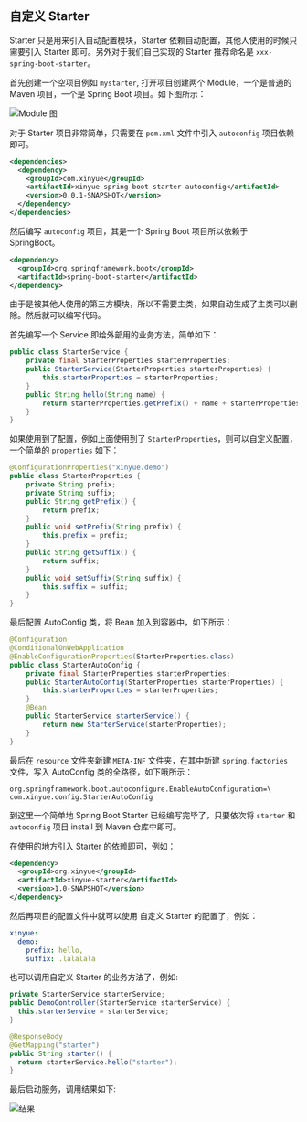 ## 自定义 Starter

Starter 只是用来引入自动配置模块，Starter 依赖自动配置，其他人使用的时候只需要引入 Starter 即可。另外对于我们自己实现的 Starter 推荐命名是 `xxx-spring-boot-starter`。

首先创建一个空项目例如 `mystarter`, 打开项目创建两个 Module，一个是普通的 Maven 项目，一个是 Spring Boot 项目。如下图所示：

![Module 图](http://img.programya.com/Snipaste_2019-12-19_23-55-27.png)

对于 Starter 项目非常简单，只需要在 `pom.xml` 文件中引入 `autoconfig` 项目依赖即可。

```xml
<dependencies>
  <dependency>
    <groupId>com.xinyue</groupId>
    <artifactId>xinyue-spring-boot-starter-autoconfig</artifactId>
    <version>0.0.1-SNAPSHOT</version>
  </dependency>
</dependencies>
```

然后编写 `autoconfig` 项目，其是一个 Spring Boot 项目所以依赖于 SpringBoot。

```xml
<dependency>
  <groupId>org.springframework.boot</groupId>
  <artifactId>spring-boot-starter</artifactId>
</dependency>
```

由于是被其他人使用的第三方模块，所以不需要主类，如果自动生成了主类可以删除。然后就可以编写代码。

首先编写一个 Service 即给外部用的业务方法，简单如下：

```java
public class StarterService {
    private final StarterProperties starterProperties;
    public StarterService(StarterProperties starterProperties) {
        this.starterProperties = starterProperties;
    }
    public String hello(String name) {
        return starterProperties.getPrefix() + name + starterProperties.getSuffix();
    }
}
```

如果使用到了配置，例如上面使用到了 `StarterProperties`，则可以自定义配置，一个简单的 `properties` 如下：

```java
@ConfigurationProperties("xinyue.demo")
public class StarterProperties {
    private String prefix;
    private String suffix;
    public String getPrefix() {
        return prefix;
    }
    public void setPrefix(String prefix) {
        this.prefix = prefix;
    }
    public String getSuffix() {
        return suffix;
    }
    public void setSuffix(String suffix) {
        this.suffix = suffix;
    }
}
```

最后配置 AutoConfig 类，将 Bean 加入到容器中，如下所示：

```java
@Configuration
@ConditionalOnWebApplication
@EnableConfigurationProperties(StarterProperties.class)
public class StarterAutoConfig {
    private final StarterProperties starterProperties;
    public StarterAutoConfig(StarterProperties starterProperties) {
        this.starterProperties = starterProperties;
    }
    @Bean
    public StarterService starterService() {
        return new StarterService(starterProperties);
    }
}
```

最后在 `resource` 文件夹新建 `META-INF` 文件夹，在其中新建 `spring.factories` 文件，写入 AutoConfig 类的全路径，如下哦所示：

```properties
org.springframework.boot.autoconfigure.EnableAutoConfiguration=\
com.xinyue.config.StarterAutoConfig
```



到这里一个简单地  Spring Boot Starter 已经编写完毕了，只要依次将 `starter` 和 `autoconfig` 项目 install 到 Maven 仓库中即可。

在使用的地方引入 Starter 的依赖即可，例如：

```xml
<dependency>
  <groupId>org.xinyue</groupId>
  <artifactId>xinyue-starter</artifactId>
  <version>1.0-SNAPSHOT</version>
</dependency>
```

然后再项目的配置文件中就可以使用 自定义 Starter 的配置了，例如：

```yaml
xinyue:
  demo:
    prefix: hello,
    suffix: .lalalala
```

也可以调用自定义 Starter 的业务方法了，例如:

```java
private StarterService starterService;
public DemoController(StarterService starterService) {
  this.starterService = starterService;
}

@ResponseBody
@GetMapping("starter")
public String starter() {
  return starterService.hello("starter");
}
```

最后启动服务，调用结果如下:

![结果](http://img.sangzhenya.com/Snipaste_2019-12-20_00-08-38.png)

